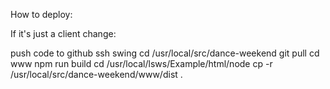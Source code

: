 How to deploy:

If it's just a client change:

push code to github
ssh swing
cd /usr/local/src/dance-weekend
git pull
cd www
npm run build
cd /usr/local/lsws/Example/html/node
cp -r /usr/local/src/dance-weekend/www/dist .

